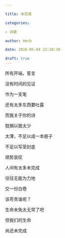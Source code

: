 ```yaml
---

title: 未完成

categories:

- 诗歌

author: Herb

date: 2016-05-04 22:20:38

draft: true
---
```


所有开端，誓言

没有时间的见证

作为一支笔

还有太多东西要吐露

而我关于你的诗

耽搁以致太少

太薄，不足以成一本册子

不足以写至封底



顺势哀叹

人间有太多未完成

往往无能为力地

交一份白卷



该苛责谁呢？

生命未免太无常了吧

但我们的生命

尚还未完成